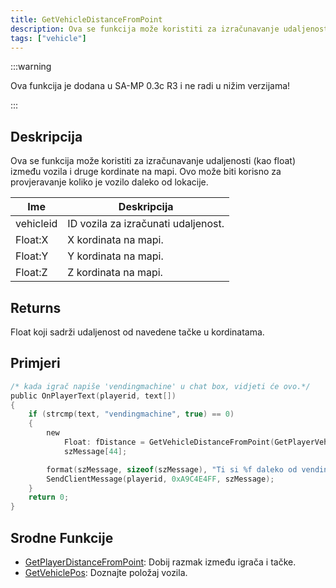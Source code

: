 ```yaml
---
title: GetVehicleDistanceFromPoint
description: Ova se funkcija može koristiti za izračunavanje udaljenosti (kao float) između vozila i druge kordinate na mapi.
tags: ["vehicle"]
---
```


:::warning

Ova funkcija je dodana u SA-MP 0.3c R3 i ne radi u nižim verzijama!

:::

## Deskripcija

Ova se funkcija može koristiti za izračunavanje udaljenosti (kao float) između vozila i druge kordinate na mapi. Ovo može biti korisno za provjeravanje koliko je vozilo daleko od lokacije.

| Ime       | Deskripcija                         |
| --------- | ----------------------------------- |
| vehicleid | ID vozila za izračunati udaljenost. |
| Float:X   | X kordinata na mapi.                |
| Float:Y   | Y kordinata na mapi.                |
| Float:Z   | Z kordinata na mapi.                |

## Returns

Float koji sadrži udaljenost od navedene tačke u kordinatama.

## Primjeri

```c
/* kada igrač napiše 'vendingmachine' u chat box, vidjeti će ovo.*/
public OnPlayerText(playerid, text[])
{
    if (strcmp(text, "vendingmachine", true) == 0)
    {
        new
            Float: fDistance = GetVehicleDistanceFromPoint(GetPlayerVehicleID(playerid), 237.9, 115.6, 1010.2),
            szMessage[44];

        format(szMessage, sizeof(szMessage), "Ti si %f daleko od vending mašine.", fDistance);
        SendClientMessage(playerid, 0xA9C4E4FF, szMessage);
    }
    return 0;
}
```

## Srodne Funkcije

- [GetPlayerDistanceFromPoint](GetPlayerDistanceFromPoint): Dobij razmak između igrača i tačke.
- [GetVehiclePos](GetVehiclePos): Doznajte položaj vozila.
